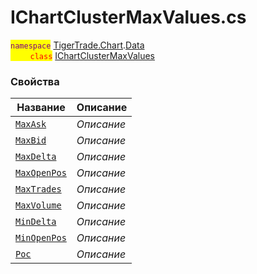 
# IChartClusterMaxValues.cs
<mark style="color:purple;">`namespace`</mark> [TigerTrade.Chart](../../../TigerTrade.Chart.md).[Data](../../../TigerTrade.Chart/Data.md)  
<mark style="color:red;">&nbsp;&nbsp;&nbsp;&nbsp;&nbsp;&nbsp;&nbsp;&nbsp;`class`</mark> [IChartClusterMaxValues](../IChartClusterMaxValues.cs.md)

### Свойства
| Название | Описание |
| --- | --- |
| [`MaxAsk`](./Свойства/MaxAsk.md) | *Описание* |
| [`MaxBid`](./Свойства/MaxBid.md) | *Описание* |
| [`MaxDelta`](./Свойства/MaxDelta.md) | *Описание* |
| [`MaxOpenPos`](./Свойства/MaxOpenPos.md) | *Описание* |
| [`MaxTrades`](./Свойства/MaxTrades.md) | *Описание* |
| [`MaxVolume`](./Свойства/MaxVolume.md) | *Описание* |
| [`MinDelta`](./Свойства/MinDelta.md) | *Описание* |
| [`MinOpenPos`](./Свойства/MinOpenPos.md) | *Описание* |
| [`Poc`](./Свойства/Poc.md) | *Описание* |
